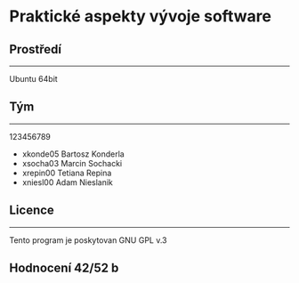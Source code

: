 # Praktické aspekty vývoje software

## Prostředí
---------
Ubuntu 64bit

## Tým
---------

123456789
- xkonde05 Bartosz Konderla
- xsocha03 Marcin Sochacki
- xrepin00 Tetiana Repina
- xniesl00 Adam Nieslanik

## Licence
---------

Tento program je poskytovan GNU GPL v.3

## Hodnocení 42/52 b
